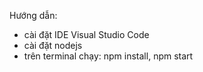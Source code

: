 Hướng dẫn:
- cài đặt IDE Visual Studio Code
- cài đặt nodejs
- trên terminal chạy: npm install, npm start
